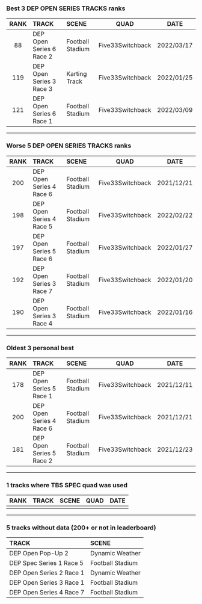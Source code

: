 ### Best 3 DEP OPEN SERIES TRACKS ranks
|RANK|TRACK|SCENE|QUAD|DATE|
|:---:|:---|:---|:---:|:---:|
|88|DEP Open Series 6 Race 2|Football Stadium|Five33Switchback|2022/03/17|
|119|DEP Open Series 3 Race 3|Karting Track|Five33Switchback|2022/01/25|
|121|DEP Open Series 6 Race 1|Football Stadium|Five33Switchback|2022/03/09|
---
### Worse 5 DEP OPEN SERIES TRACKS ranks
|RANK|TRACK|SCENE|QUAD|DATE|
|:---:|:---|:---|:---:|:---:|
|200|DEP Open Series 4 Race 6|Football Stadium|Five33Switchback|2021/12/21|
|198|DEP Open Series 4 Race 5|Football Stadium|Five33Switchback|2022/02/22|
|197|DEP Open Series 5 Race 6|Football Stadium|Five33Switchback|2022/01/27|
|192|DEP Open Series 3 Race 7|Football Stadium|Five33Switchback|2022/01/20|
|190|DEP Open Series 3 Race 4|Football Stadium|Five33Switchback|2022/01/16|
---
### Oldest 3 personal best
|RANK|TRACK|SCENE|QUAD|DATE|
|:---:|:---|:---|:---:|:---:|
|178|DEP Open Series 5 Race 1|Football Stadium|Five33Switchback|2021/12/11|
|200|DEP Open Series 4 Race 6|Football Stadium|Five33Switchback|2021/12/21|
|181|DEP Open Series 5 Race 2|Football Stadium|Five33Switchback|2021/12/23|
---
### 1 tracks where TBS SPEC quad was used
|RANK|TRACK|SCENE|QUAD|DATE|
|:---:|:---|:---|:---:|:---:|
||||||
---
### 5 tracks without data (200+ or not in leaderboard)
|TRACK|SCENE|
|:---|:---|
|DEP Open Pop-Up 2|Dynamic Weather|
|DEP Spec Series 1 Race 5|Football Stadium|
|DEP Open Series 2 Race 1|Dynamic Weather|
|DEP Open Series 3 Race 1|Football Stadium|
|DEP Open Series 4 Race 7|Football Stadium|
